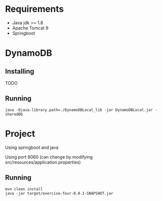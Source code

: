 # Requirements

* Java jdk >= 1.8
* Apache Tomcat 9
* Springboot

# DynamoDB

## Installing

TODO

## Running

```
java -Djava.library.path=./DynamoDBLocal_lib -jar DynamoDBLocal.jar -sharedDb
```

# Project

Using springboot and java

Using port 8060 (can change by modifying src/resources/application.properties)

## Running

```
mvn clean install
java -jar target/exercise-four-0.0.1-SNAPSHOT.jar
```
